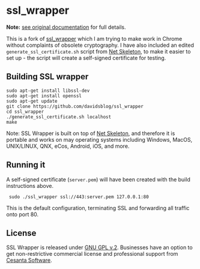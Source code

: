 ssl_wrapper
===========

**Note:** [see original documentation](https://github.com/cesanta/ssl_wrapper) for full details.

This is a fork of [ssl_wrapper](https://github.com/cesanta/ssl_wrapper) which I am trying to make work in Chrome without complaints of obsolete cryptography.  I have also included an edited `generate_ssl_certificate.sh` script from [Net Skeleton](https://github.com/cesanta/net_skeleton), to make it easier to set up - the script will create a self-signed certificate for testing.

## Building SSL wrapper

	sudo apt-get install libssl-dev
	sudo apt-get install openssl
	sudo apt-get update
	git clone https://github.com/davidsblog/ssl_wrapper
	cd ssl_wrapper
	./generate_ssl_certificate.sh localhost
	make

Note: SSL Wrapper is built on top of
[Net Skeleton](https://github.com/cesanta/net_skeleton), and therefore
it is portable and works on may operating systems including Windows, MacOS, UNIX/LINUX, QNX, eCos, Android, iOS, and more.

## Running it

A self-signed certificate (`server.pem`) will have been created with the build instructions above.

	 sudo ./ssl_wrapper ssl://443:server.pem 127.0.0.1:80

This is the default configuration, terminating SSL and forwarding all traffic onto port 80.

## License

SSL Wrapper is released under
[GNU GPL v.2](http://www.gnu.org/licenses/old-licenses/gpl-2.0.html).
Businesses have an option to get non-restrictive commercial
license and professional support from [Cesanta Software](http://cesanta.com).
